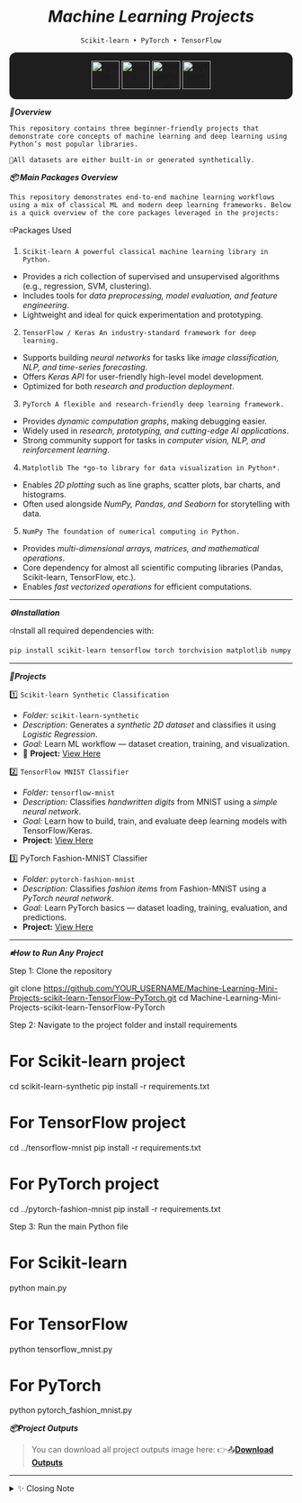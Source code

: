 <div align="center">

# ***Machine Learning Projects*** 
`Scikit-learn • PyTorch • TensorFlow`
 
</div>

<p align="center" style="background-color:#1e1e1e; padding:15px; border-radius:12px;">
  <a href="https://www.python.org/" target="_blank">
    <img src="https://cdn.jsdelivr.net/gh/devicons/devicon/icons/python/python-original.svg" alt="Python" width="50" height="50"/>
  </a>
  <a href="https://scikit-learn.org/" target="_blank">
    <img src="https://upload.wikimedia.org/wikipedia/commons/0/05/Scikit_learn_logo_small.svg" alt="Scikit-learn" width="50" height="50"/>
  </a>
  <a href="https://www.tensorflow.org/" target="_blank">
    <img src="https://cdn.jsdelivr.net/gh/devicons/devicon/icons/tensorflow/tensorflow-original.svg" alt="TensorFlow" width="50" height="50"/>
  </a>
  <a href="https://pytorch.org/" target="_blank">
    <img src="https://cdn.jsdelivr.net/gh/devicons/devicon/icons/pytorch/pytorch-original.svg" alt="PyTorch" width="50" height="50"/>
  </a>
</p>

***📌Overview***

`This repository contains three beginner-friendly projects that demonstrate core concepts of machine learning and deep learning using Python’s most popular libraries.`

`📩All datasets are either built-in or generated synthetically.`

***📦 Main Packages Overview***

`This repository demonstrates end-to-end machine learning workflows using a mix of classical ML and modern deep learning frameworks. Below is a quick overview of the core packages leveraged in the projects:`

◽️Packages Used
1. `Scikit-learn
A powerful classical machine learning library in Python.`

- Provides a rich collection of supervised and unsupervised algorithms (e.g., regression, SVM, clustering).
- Includes tools for *data preprocessing, model evaluation, and feature engineering*.
- Lightweight and ideal for quick experimentation and prototyping.

2. `TensorFlow / Keras
An industry-standard framework for deep learning.`

- Supports building *neural networks* for tasks like *image classification, NLP, and time-series forecasting*.
- Offers *Keras API* for user-friendly high-level model development.
- Optimized for both *research and production deployment*.

3. `PyTorch
A flexible and research-friendly deep learning framework.`

- Provides *dynamic computation graphs*, making debugging easier.
- Widely used in *research, prototyping, and cutting-edge AI applications*.
- Strong community support for tasks in *computer vision, NLP, and reinforcement learning*.

4. `Matplotlib
The *go-to library for data visualization in Python*.`

- Enables *2D plotting* such as line graphs, scatter plots, bar charts, and histograms.
- Often used alongside *NumPy, Pandas, and Seaborn* for storytelling with data.

5. `NumPy
The foundation of numerical computing in Python.`

- Provides *multi-dimensional arrays, matrices, and mathematical operations*.
- Core dependency for almost all scientific computing libraries (Pandas, Scikit-learn, TensorFlow, etc.).
- Enables *fast vectorized operations* for efficient computations.
---
***⚙️Installation*** 

◽️Install all required dependencies with: 
```bash
pip install scikit-learn tensorflow torch torchvision matplotlib numpy
```
---
***📂Projects***  

1️⃣ `Scikit-learn Synthetic Classification`

- *Folder:* `scikit-learn-synthetic`
- *Description:* Generates a *synthetic 2D dataset* and classifies it using *Logistic Regression*.
- *Goal:* Learn ML workflow — dataset creation, training, and visualization.
- 🔗 **Project:** [View Here](./scikit-learn-synthetic) 

2️⃣ `TensorFlow MNIST Classifier`

- *Folder:* `tensorflow-mnist`
- *Description:* Classifies *handwritten digits* from MNIST using a *simple neural network*.
- *Goal:* Learn how to build, train, and evaluate deep learning models with TensorFlow/Keras.
- **Project:** [View Here](./tensorflow-mnist)

3️⃣ PyTorch Fashion-MNIST Classifier

- *Folder:* `pytorch-fashion-mnist`
- *Description:* Classifies *fashion items* from Fashion-MNIST using a *PyTorch neural network*.
- *Goal:* Learn PyTorch basics — dataset loading, training, evaluation, and predictions.
- **Project:** [View Here](./pytorch-fashion-mnist)  
---

***⏸How to Run Any Project***

Step 1: Clone the repository

git clone https://github.com/YOUR_USERNAME/Machine-Learning-Mini-Projects-scikit-learn-TensorFlow-PyTorch.git
cd Machine-Learning-Mini-Projects-scikit-learn-TensorFlow-PyTorch

Step 2: Navigate to the project folder and install requirements

# For Scikit-learn project
cd scikit-learn-synthetic
pip install -r requirements.txt

# For TensorFlow project
cd ../tensorflow-mnist
pip install -r requirements.txt

# For PyTorch project
cd ../pytorch-fashion-mnist
pip install -r requirements.txt

Step 3: Run the main Python file

# For Scikit-learn
python main.py

# For TensorFlow
python tensorflow_mnist.py

# For PyTorch
python pytorch_fashion_mnist.py


***📦Project Outputs*** 
>You can download all project outputs image here:
👉📤[**Download Outputs**](./outputs/project_outputs.zip)  

---
<details>
<summary>✨ Closing Note</summary>

<div style="border: 2px solid #f5b5b5; border-radius: 8px; padding: 12px; background-color: #fff5f5;">

<h3>🌟 Thanks for Checking Out the Repo!😊</h3>
<p>If you found it useful,please consider giving it a⭐</p>
<p><b>Happy Learning & Coding!🚀</b></p>

</div>
</details>